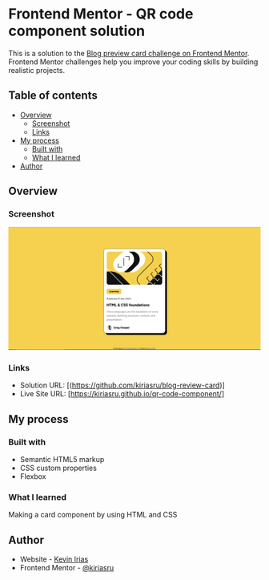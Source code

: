 # Frontend Mentor - QR code component solution

This is a solution to the [Blog preview card challenge on Frontend Mentor](https://www.frontendmentor.io/challenges/blog-preview-card-ckPaj01IcS). Frontend Mentor challenges help you improve your coding skills by building realistic projects. 

## Table of contents

- [Overview](#overview)
  - [Screenshot](#screenshot)
  - [Links](#links)
- [My process](#my-process)
  - [Built with](#built-with)
  - [What I learned](#what-i-learned)
- [Author](#author)


## Overview

### Screenshot

![](./assets/images/screenshot.PNG)


### Links

- Solution URL: [(https://github.com/kiriasru/blog-review-card)]
- Live Site URL: [https://kiriasru.github.io/qr-code-component/]

## My process

### Built with

- Semantic HTML5 markup
- CSS custom properties
- Flexbox

### What I learned

Making a card component by using HTML and CSS


## Author

- Website - [Kevin Irias](https://github.com/kiriasru)
- Frontend Mentor - [@kiriasru](https://www.frontendmentor.io/profile/kiriasru)
